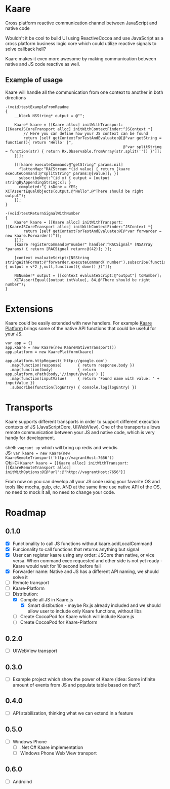 # Kaare
Cross platform reactive communication channel between JavaScript and native code

Wouldn't it be cool to build UI using ReactiveCocoa and use JavaScript as a cross platform business logic core which could utilize reactive signals to solve callback hell? 

Kaare makes it even more awesome by making communication between native and JS code reactive as well.

## Example of usage
Kaare will handle all the communication from one context to another in both directions

```
-(void)testExampleFromReadme
{
    __block NSString* output = @"";
    
    Kaare* kaare = [[Kaare alloc] initWithTransport:[[KaareJSCoreTransport alloc] initWithContextFinder:^JSContext *{
        // Here you can define how your JS context can be found
        return [self getContextForTestAndEvaluate:@[@"var getString = function(){ return 'Hello' }",
                                                    @"var splitString = function(str) { return Rx.Observable.fromArray(str.split('')) }"]];
    }]];
    
    [[[kaare executeCommand:@"getString" params:nil]
      flattenMap:^RACStream *(id value) { return [kaare executeCommand:@"splitString" params:@[value]]; }]
      subscribeNext:^(id x) { output = [output stringByAppendingString:x]; }
      completed:^{ isDone = YES; XCTAssertEqualObjects(output,@"Hello",@"There should be right output");
    }];
}

-(void)testReturnSignalWithNumber
{
    Kaare* kaare = [[Kaare alloc] initWithTransport:[[KaareJSCoreTransport alloc] initWithContextFinder:^JSContext *{
        return [self getContextForTestAndEvaluate:@[@"var forwarder = new kaare.Forwarder()"]];
    }]];
    [kaare registerCommand:@"number" handler:^RACSignal* (NSArray *params) { return [RACSignal return:@(42)]; }];
    
    [context evaluateScript:[NSString stringWithFormat:@"forwarder.executeCommand('number').subscribe(function(v){ output = v*2 },null,function(){ done() })"]];
    
    NSNumber* output = [[context evaluateScript:@"output"] toNumber];
    XCTAssertEqual([output intValue], 84,@"There should be right number");
}
```

# Extensions
Kaare could be easily extended with new handlers. For example [Kaare Platform](https://github.com/artemyarulin/Kaare-Platform) brings some of the native API functions that could be useful for your JS.

```
var app = {}
app.kaare = new Kaare(new KaareNativeTransport())
app.platform = new KaarePlatform(kaare)

app.platform.httpRequest('http://google.com')
  .map(function(response)       { return response.body })
  .map(function(body)           { return app.platform.xPath(body,'//input/@value') })
  .map(function(inputValue)     { return 'Found name with value: ' + inputValue })
  .subscribe(function(logEntry) { console.log(logEntry) })
```

# Transports
Kaare supports different transports in order to support different execution contexts of JS (JavaScriptCore, UIWebView). One of the transports allows remote communication between your JS and native code, which is very handy for development.

shell: `vagrant up` which will bring up redis and webdis <br>
JS: `var kaare = new Kaare(new KaareRemoteTransport('http://vagrantHost:7656'))` <br>
Obj-C: `Kaare* kaare = [[Kaare alloc] initWithTransport:[[KaareRemoteTransport alloc] initWithOptions:@{@"url":@"http://vagrantHost:7656"}]`

From now on you can develop all your JS code using your favorite OS and tools like mocha, gulp, etc. AND at the same time use native API of the OS, no need to mock it all, no need to change your code.

# Roadmap

## 0.1.0
- [x] Functionality to call JS functions without kaare.addLocalCommand
- [x] Funcionality to call functions that returns anything but signal
- [x] User can register kaare using any order: JSCore than native, or vice versa. When command exec requested and other side is not yet ready - Kaare would wait for 10 second before fail
- [x] Forwarder name: Native and JS has a different API naming, we should solve it
- [ ] Remote transport
- [ ] Kaare-Platform
- [ ] Distribution:
    - [x] Compile all JS in Kaare.js
      - [x] Smart distibution - maybe Rx.js already included and we should allow user to include only Kaare functions, without libs
    - [ ] Create CocoaPod for Kaare which will include Kaare.js
    - [ ] Create CocoaPod for Kaare-Platform

## 0.2.0
- [ ] UIWebView transport

## 0.3.0
- [ ] Example project which show the power of Kaare (idea: Some infinite amount of events from JS and populate table based on that?)

## 0.4.0
- [ ] API stabilization, thinking what we can extend in a feature

## 0.5.0
- [ ] Windows Phone
  - [ ] .Net C# Kaare implementation
  - [ ] Windows Phone Web View transport
## 0.6.0
- [ ] Androind   